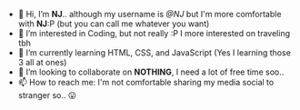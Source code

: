 - 👋 Hi, I’m <strong>NJ</strong>.. although my username is <i>@NJ</i> but I'm more comfortable with <strong>NJ</strong>:P (but you can call me whatever you want)
- 👀 I’m interested in Coding, but not really :P I more interested on traveling tbh
- 🌱 I’m currently learning HTML, CSS, and JavaScript (Yes I learning those 3 all at ones)
- 🤍 I’m looking to collaborate on <strong>NOTHING</strong>, I need a lot of free time soo..
- 📫 How to reach me: I'm not comfortable sharing my media social to stranger so.. 😛

<!---
NJeyyy/About-Me is a ✨ special ✨ repository because its `README.md` (this file) appears on your GitHub profile.
You can click the Preview link to take a look at your changes.
--->
